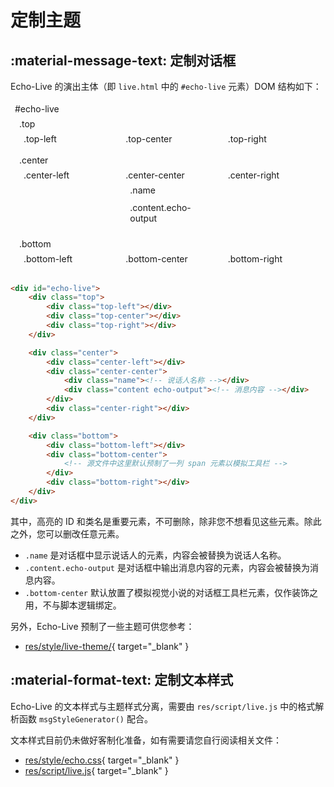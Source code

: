 # 定制主题

## :material-message-text: 定制对话框
Echo-Live 的演出主体（即 `live.html` 中的 `#echo-live` 元素）DOM 结构如下：

<style>
    .echo-live {
        width: 100%;
    }
    .echo-live .line {
        display: flex;
    }
    .echo-live .line>div {
        flex: 1;
    }
    .echo-live,
    .echo-live .top,
    .echo-live .center,
    .echo-live .bottom,
    .echo-live .top-left,
    .echo-live .top-center,
    .echo-live .top-right,
    .echo-live .center-left,
    .echo-live .center-center,
    .echo-live .center-right,
    .echo-live .bottom-left,
    .echo-live .bottom-center,
    .echo-live .bottom-right,
    .center-center-content>div {
        border: var(--md-default-fg-color--lighter) 1px solid;
        margin: 0.25em;
        padding: 0.25em;
    }
    .echo-live .red,
    .echo-red {
        color: var(--md-code-hl-special-color);
    }
</style>

<div class="echo-live">
    <div class="red">#echo-live</div>
    <div class="top">
        <div>.top</div>
        <div class="line">
            <div class="top-left">.top-left</div>
            <div class="top-center">.top-center</div>
            <div class="top-right">.top-right</div>
        </div>
    </div>
    <div class="center">
        <div>.center</div>
        <div class="line">
            <div class="center-left">.center-left</div>
            <div class="center-center">
                <div>.center-center</div>
                <div class="center-center-content">
                    <div class="name red">.name</div>
                    <div class="content echo-output">.content<span class="red">.echo-output</span></div>
                </div>
            </div>
            <div class="center-right">.center-right</div>
        </div>
    </div>
    <div class="bottom">
        <div>.bottom</div>
        <div class="line">
            <div class="bottom-left">.bottom-left</div>
            <div class="bottom-center">.bottom-center</div>
            <div class="bottom-right">.bottom-right</div>
        </div>
    </div>
</div>

``` html linenums="1" title="源代码示例"
<div id="echo-live">
    <div class="top">
        <div class="top-left"></div>
        <div class="top-center"></div>
        <div class="top-right"></div>
    </div>

    <div class="center">
        <div class="center-left"></div>
        <div class="center-center">
            <div class="name"><!-- 说话人名称 --></div>
            <div class="content echo-output"><!-- 消息内容 --></div>
        </div>
        <div class="center-right"></div>
    </div>

    <div class="bottom">
        <div class="bottom-left"></div>
        <div class="bottom-center">
            <!-- 源文件中这里默认预制了一列 span 元素以模拟工具栏 -->
        </div>
        <div class="bottom-right"></div>
    </div>
</div>
```

<p>其中，<span class="echo-red">高亮</span>的 ID 和类名是重要元素，不可删除，除非您不想看见这些元素。除此之外，您可以删改任意元素。</p>

- `.name` 是对话框中显示说话人的元素，内容会被替换为说话人名称。
- `.content.echo-output` 是对话框中输出消息内容的元素，内容会被替换为消息内容。
- `.bottom-center` 默认放置了模拟视觉小说的对话框工具栏元素，仅作装饰之用，不与脚本逻辑绑定。

另外，Echo-Live 预制了一些主题可供您参考：

- [res/style/live-theme/](https://github.com/sheep-realms/Echo-Live/tree/master/res/style/live-theme){ target="_blank" }

## :material-format-text: 定制文本样式
Echo-Live 的文本样式与主题样式分离，需要由 `res/script/live.js` 中的格式解析函数 `msgStyleGenerator()` 配合。

文本样式目前仍未做好客制化准备，如有需要请您自行阅读相关文件：

- [res/style/echo.css](https://github.com/sheep-realms/Echo-Live/tree/master/res/style/echo.css){ target="_blank" }
- [res/script/live.js](https://github.com/sheep-realms/Echo-Live/tree/master/res/script/live.js){ target="_blank" }